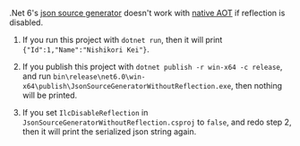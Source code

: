 .Net 6's [json source generator](https://devblogs.microsoft.com/dotnet/try-the-new-system-text-json-source-generator/) doesn't work with [native AOT](https://github.com/dotnet/runtimelab/tree/feature/NativeAOT) if reflection is disabled.

1. If you run this project with ```dotnet run```, then it will print ```{"Id":1,"Name":"Nishikori Kei"}```.

2. If you publish this project with ```dotnet publish -r win-x64 -c release```, and run ```bin\release\net6.0\win-x64\publish\JsonSourceGeneratorWithoutReflection.exe```, then nothing will be printed.

3. If you set ```IlcDisableReflection``` in ```JsonSourceGeneratorWithoutReflection.csproj``` to ```false```, and redo step 2, then it will print the serialized json string again.